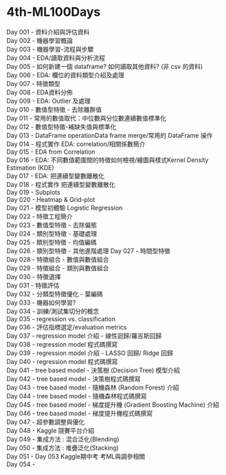 # 4th-ML100Days

Day 001 - 資料介紹與評估資料  
Day 002 - 機器學習概論  
Day 003 - 機器學習-流程與步驟  
Day 004 - EDA/讀取資料與分析流程  
Day 005 - 如何新建一個 dataframe? 如何讀取其他資料? (非 csv 的資料)  
Day 006 - EDA: 欄位的資料類型介紹及處理  
Day 007 - 特徵類型  
Day 008 - EDA資料分佈  
Day 009 - EDA: Outlier 及處理  
Day 010 - 數值型特徵 - 去除離群值  
Day 011 - 常用的數值取代：中位數與分位數連續數值標準化  
Day 012 - 數值型特徵-補缺失值與標準化  
Day 013 - DataFrame operationData frame merge/常用的 DataFrame 操作  
Day 014 - 程式實作 EDA: correlation/相關係數簡介  
Day 015 - EDA from Correlation  
Day 016 - EDA: 不同數值範圍間的特徵如何檢視/繪圖與樣式Kernel Density Estimation (KDE)  
Day 017 - EDA: 把連續型變數離散化  
Day 018 - 程式實作 把連續型變數離散化  
Day 019 - Subplots  
Day 020 - Heatmap & Grid-plot  
Day 021 - 模型初體驗 Logistic Regression  
Day 022 - 特徵工程簡介  
Day 023 - 數值型特徵 - 去除偏態  
Day 024 - 類別型特徵 - 基礎處理  
Day 025 - 類別型特徵 - 均值編碼  
Day 026 - 類別型特徵 - 其他進階處理
Day 027 - 時間型特徵  
Day 028 - 特徵組合 - 數值與數值組合  
Day 029 - 特徵組合 - 類別與數值組合  
Day 030 - 特徵選擇  
Day 031 - 特徵評估  
Day 032 - 分類型特徵優化 - 葉編碼  
Day 033 - 機器如何學習?  
Day 034 - 訓練/測試集切分的概念  
Day 035 - regression vs. classification  
Day 036 - 評估指標選定/evaluation metrics  
Day 037 - regression model 介紹 - 線性迴歸/羅吉斯回歸  
Day 038 - regression model 程式碼撰寫  
Day 039 - regression model 介紹 - LASSO 回歸/ Ridge 回歸  
Day 040 - regression model 程式碼撰寫  
Day 041 - tree based model - 決策樹 (Decision Tree) 模型介紹  
Day 042 - tree based model - 決策樹程式碼撰寫  
Day 043 - tree based model - 隨機森林 (Random Forest) 介紹  
Day 044 - tree based model - 隨機森林程式碼撰寫  
Day 045 - tree based model - 梯度提升機 (Gradient Boosting Machine) 介紹  
Day 046 - tree based model - 梯度提升機程式碼撰寫  
Day 047 - 超參數調整與優化  
Day 048 - Kaggle 競賽平台介紹  
Day 049 - 集成方法 : 混合泛化(Blending)  
Day 050 - 集成方法 : 堆疊泛化(Stacking)  
Day 051 - Day 053 Kaggle期中考 考ML與調參相關  
Day 054 -  
